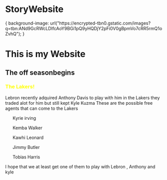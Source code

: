 # StoryWebsite
<html>
  <body>
   { 
    background-image: url("https://encrypted-tbn0.gstatic.com/images?q=tbn:ANd9GcRWcLDlfcAoY9BGi1pQ9yHQDjY2pFi0V0gBpmVo7cRR5rmQ1oZvhQ");
    }
  <h1>This is my Website</h1>
  <h2> The <strong>off season</strong>begins</h2>
  <h3><font color="yellow">The Lakers!</font></h3>
    <p1> Lebron recently adquired Anthony Davis to play with him in the Lakers they traded alot for him but still kept Kyle Kuzma</p1>
    <p2> These are the possible free agents that can come to the Lakers</p2>
    <ul>Kyrie irving</ul>
    <ul>Kemba Walker</ul>
    <ul>Kawhi Leonard</ul>
    <ul>Jimmy Butler</ul>
    <ul>Tobias Harris</ul>
    <p3>I hope that we at least get one of them to play with Lebron , Anthony and kyle</p3>
    </body>
  </html>
